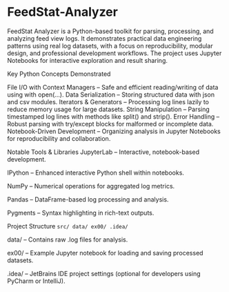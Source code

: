 # FeedStat-Analyzer
FeedStat Analyzer is a Python-based toolkit for parsing, processing, and analyzing feed view logs. It demonstrates practical data engineering patterns using real log datasets, with a focus on reproducibility, modular design, and professional development workflows. The project uses Jupyter Notebooks for interactive exploration and result sharing.

Key Python Concepts Demonstrated

File I/O with Context Managers – Safe and efficient reading/writing of data using with open(...).
Data Serialization – Storing structured data with json and csv modules.
Iterators & Generators – Processing log lines lazily to reduce memory usage for large datasets.
String Manipulation – Parsing timestamped log lines with methods like split() and strip().
Error Handling – Robust parsing with try/except blocks for malformed or incomplete data.
Notebook-Driven Development – Organizing analysis in Jupyter Notebooks for reproducibility and collaboration.

Notable Tools & Libraries
JupyterLab – Interactive, notebook-based development.

IPython – Enhanced interactive Python shell within notebooks.

NumPy – Numerical operations for aggregated log metrics.

Pandas – DataFrame-based log processing and analysis.

Pygments – Syntax highlighting in rich-text outputs.

Project Structure ```
src/
    data/
    ex00/
    .idea/ ```

data/ – Contains raw .log files for analysis.

ex00/ – Example Jupyter notebook for loading and saving processed datasets.

.idea/ – JetBrains IDE project settings (optional for developers using PyCharm or IntelliJ).
